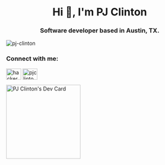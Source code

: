 <h1 align="center">Hi 👋, I'm PJ Clinton</h1>
<h3 align="center">Software developer based in Austin, TX.</h3>
<p align="left"> <img src="https://komarev.com/ghpvc/?username=pj-clinton&label=Profile%20views&color=0e75b6&style=flat" alt="pj-clinton" /> </p>
<h3 align="left">Connect with me:</h3>
<p align="left">
<a href="https://twitter.com/hackerman_028" target="blank"><img align="center" src="https://raw.githubusercontent.com/rahuldkjain/github-profile-readme-generator/master/src/images/icons/Social/twitter.svg" alt="hackerman_028" height="30" width="40" /></a>
<a href="https://linkedin.com/in/pjclinton" target="blank"><img align="center" src="https://raw.githubusercontent.com/rahuldkjain/github-profile-readme-generator/master/src/images/icons/Social/linked-in-alt.svg" alt="pjclinton" height="30" width="40" /></a>
</p>

<a href="https://app.daily.dev/pjclinton"><img src="https://github.com/pjclinton/pjclinton/blob/master/devcard.svg" width="200" alt="PJ Clinton's Dev Card"/></a>
